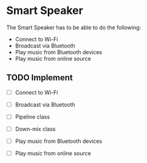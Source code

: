 # Smart Speaker

The Smart Speaker has to be able to do the following:

* Connect to Wi-Fi
* Broadcast via Bluetooth
* Play music from Bluetooth devices
* Play music from online source 

## TODO Implement
* [ ] Connect to Wi-Fi
* [ ] Broadcast via Bluetooth
* [ ] Pipeline class
* [ ] Down-mix class
* [ ] Play music from Bluetooth devices
* [ ] Play music from online source


